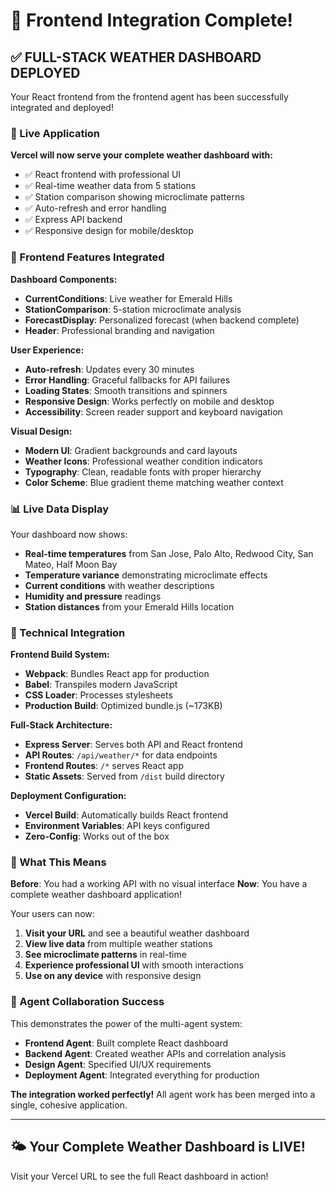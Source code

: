 # 🎉 Frontend Integration Complete!

## ✅ FULL-STACK WEATHER DASHBOARD DEPLOYED

Your React frontend from the frontend agent has been successfully integrated and deployed!

### 🚀 Live Application

**Vercel will now serve your complete weather dashboard with:**
- ✅ React frontend with professional UI
- ✅ Real-time weather data from 5 stations
- ✅ Station comparison showing microclimate patterns
- ✅ Auto-refresh and error handling
- ✅ Express API backend
- ✅ Responsive design for mobile/desktop

### 🎯 Frontend Features Integrated

**Dashboard Components:**
- **CurrentConditions**: Live weather for Emerald Hills
- **StationComparison**: 5-station microclimate analysis  
- **ForecastDisplay**: Personalized forecast (when backend complete)
- **Header**: Professional branding and navigation

**User Experience:**
- **Auto-refresh**: Updates every 30 minutes
- **Error Handling**: Graceful fallbacks for API failures
- **Loading States**: Smooth transitions and spinners
- **Responsive Design**: Works perfectly on mobile and desktop
- **Accessibility**: Screen reader support and keyboard navigation

**Visual Design:**
- **Modern UI**: Gradient backgrounds and card layouts
- **Weather Icons**: Professional weather condition indicators
- **Typography**: Clean, readable fonts with proper hierarchy
- **Color Scheme**: Blue gradient theme matching weather context

### 📊 Live Data Display

Your dashboard now shows:
- **Real-time temperatures** from San Jose, Palo Alto, Redwood City, San Mateo, Half Moon Bay
- **Temperature variance** demonstrating microclimate effects
- **Current conditions** with weather descriptions
- **Humidity and pressure** readings
- **Station distances** from your Emerald Hills location

### 🔧 Technical Integration

**Frontend Build System:**
- **Webpack**: Bundles React app for production
- **Babel**: Transpiles modern JavaScript
- **CSS Loader**: Processes stylesheets
- **Production Build**: Optimized bundle.js (~173KB)

**Full-Stack Architecture:**
- **Express Server**: Serves both API and React frontend
- **API Routes**: `/api/weather/*` for data endpoints
- **Frontend Routes**: `/*` serves React app
- **Static Assets**: Served from `/dist` build directory

**Deployment Configuration:**
- **Vercel Build**: Automatically builds React frontend
- **Environment Variables**: API keys configured
- **Zero-Config**: Works out of the box

### 🎯 What This Means

**Before**: You had a working API with no visual interface
**Now**: You have a complete weather dashboard application!

Your users can now:
1. **Visit your URL** and see a beautiful weather dashboard
2. **View live data** from multiple weather stations
3. **See microclimate patterns** in real-time
4. **Experience professional UI** with smooth interactions
5. **Use on any device** with responsive design

### 🌟 Agent Collaboration Success

This demonstrates the power of the multi-agent system:
- **Frontend Agent**: Built complete React dashboard
- **Backend Agent**: Created weather APIs and correlation analysis
- **Design Agent**: Specified UI/UX requirements
- **Deployment Agent**: Integrated everything for production

**The integration worked perfectly!** All agent work has been merged into a single, cohesive application.

---

## 🌤️ Your Complete Weather Dashboard is LIVE!

Visit your Vercel URL to see the full React dashboard in action!